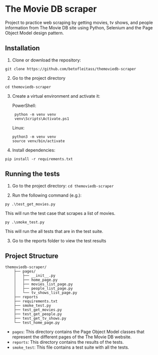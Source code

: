 # The Movie DB scraper
Project to practice web scraping by getting movies, tv shows, and people information from The Movie DB site using Python, Selenium and the Page Object Model design pattern.

## Installation
    
  1. Clone or download the repository:

  `git clone https://github.com/betofleitass/themoviedb-scraper`

  2. Go to the project directory

  `cd themoviedb-scraper`

  3. Create a virtual environment and activate it:

      PowerShell:
      ```
       python -m venv venv
       venv\Scripts\Activate.ps1
      ```

      Linux:
      ```
      python3 -m venv venv
      source venv/bin/activate
      ```

  4. Install dependencies:

  `pip install -r requirements.txt`
  
  
## Running the tests

1. Go to the project directory: `cd themoviedb-scraper`

2. Run the following command (e.g.):  

  ` py .\test_get_movies.py `

  This will run the test case that scrapes a list of movies.

  ` py .\smoke_test.py `

  This will run the all tests that are in the test suite.
  
3. Go to the reports folder to view the test results

## Project Structure

    themoviedb-scraper/
        ├── pages/
        │   ├── __init__.py
        │   ├── home_page.py
        │   ├── movies_list_page.py
        │   ├── people_list_page.py
        │   └── tv_shows_list_page.py
        ├── reports
        ├── requirements.txt
        ├── smoke_test.py
        ├── test_get_movies.py
        ├── test_get_people.py
        ├── test_get_tv_shows.py
        └── test_home_page.py


-   `pages`: This directory contains the Page Object Model classes that represent the different pages of the The Movie DB website.
-   `reports`: This directory contains the results of the tests.
-   `smoke_test`: This file contains a test suite with all the tests.

